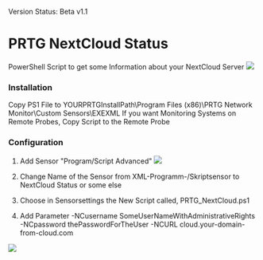 
Version Status: Beta v1.1

# PRTG NextCloud Status
PowerShell Script to get some Information about your NextCloud Server
![](https://github.com/freaky-media/PRTGScripts/blob/master/PRTG-NextCloud-Status/PRTG-NextCloud_Status_Image1.jpg)

### Installation

Copy PS1 File to YOURPRTGInstallPath\Program Files (x86)\PRTG Network Monitor\Custom Sensors\EXEXML
If you want Monitoring Systems on Remote Probes, Copy Script to the Remote Probe

### Configuration
1. Add Sensor "Program/Script Advanced"
![](https://github.com/freaky-media/PRTGScripts/blob/master/PRTG-NextCloud-Status/PRTG-NextCloud_Status_Image0.jpg)

2. Change Name of the Sensor from XML-Programm-/Skriptsensor to  NextCloud Status or some else

3. Choose in Sensorsettings the New Script called, PRTG_NextCloud.ps1

4. Add Parameter
-NCusername SomeUserNameWithAdministrativeRights -NCpassword thePasswordForTheUser -NCURL cloud.your-domain-from-cloud.com

![](https://github.com/freaky-media/PRTGScripts/blob/master/PRTG-NextCloud-Status/PRTG-NextCloud_Status_Image2_SensorSetup.jpg)
